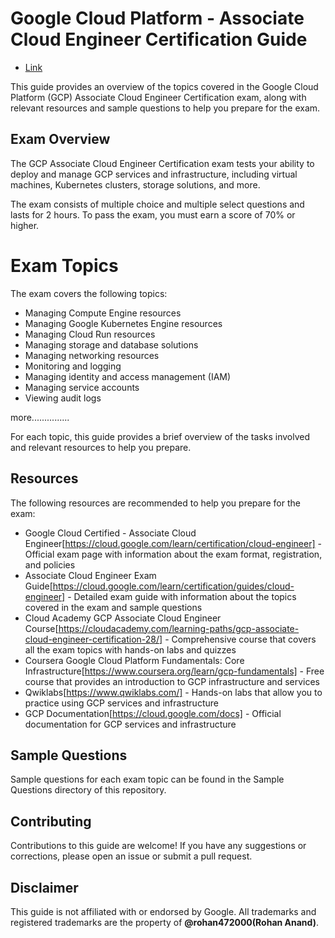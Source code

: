 # Google Cloud Platform - Associate Cloud Engineer Certification Guide 
- [Link](https://github.com/rohan472000/GCP-ACE-certification)

This guide provides an overview of the topics covered in the Google Cloud Platform (GCP) Associate Cloud Engineer Certification exam, 
along with relevant resources and sample questions to help you prepare for the exam.

## Exam Overview

The GCP Associate Cloud Engineer Certification exam tests your ability to deploy and manage GCP services and infrastructure, 
including virtual machines, Kubernetes clusters, storage solutions, and more.

The exam consists of multiple choice and multiple select questions and lasts for 2 hours. To pass the exam, you must earn a score of 70% or higher.

# Exam Topics

The exam covers the following topics:

- Managing Compute Engine resources
- Managing Google Kubernetes Engine resources
- Managing Cloud Run resources
- Managing storage and database solutions
- Managing networking resources
- Monitoring and logging
- Managing identity and access management (IAM)
- Managing service accounts
- Viewing audit logs

more...............

For each topic, this guide provides a brief overview of the tasks involved and relevant resources to help you prepare.

## Resources

The following resources are recommended to help you prepare for the exam:

- Google Cloud Certified - Associate Cloud Engineer[https://cloud.google.com/learn/certification/cloud-engineer] - Official exam page with information about the exam format, registration, and policies
- Associate Cloud Engineer Exam Guide[https://cloud.google.com/learn/certification/guides/cloud-engineer] - Detailed exam guide with information about the topics covered in the exam and sample questions
- Cloud Academy GCP Associate Cloud Engineer Course[https://cloudacademy.com/learning-paths/gcp-associate-cloud-engineer-certification-28/] - Comprehensive course that covers all the exam topics with hands-on labs and quizzes
- Coursera Google Cloud Platform Fundamentals: Core Infrastructure[https://www.coursera.org/learn/gcp-fundamentals] - Free course that provides an introduction to GCP infrastructure and services
- Qwiklabs[https://www.qwiklabs.com/] - Hands-on labs that allow you to practice using GCP services and infrastructure
- GCP Documentation[https://cloud.google.com/docs] - Official documentation for GCP services and infrastructure

## Sample Questions

Sample questions for each exam topic can be found in the Sample Questions directory of this repository.

## Contributing

Contributions to this guide are welcome! If you have any suggestions or corrections, please open an issue or submit a pull request.

## Disclaimer

This guide is not affiliated with or endorsed by Google. All trademarks and registered trademarks are the property of **@rohan472000(Rohan Anand)**.

